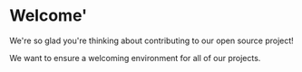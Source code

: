 # Welcome'

We're so glad you're thinking about contributing to our open source project!

We want to ensure a welcoming environment for all of our projects.
